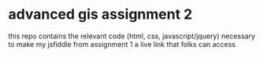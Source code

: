 # advanced gis assignment 2

this repo contains the relevant code (html, css, javascript/jquery) necessary to make my jsfiddle from assignment 1 a live link that folks can access
